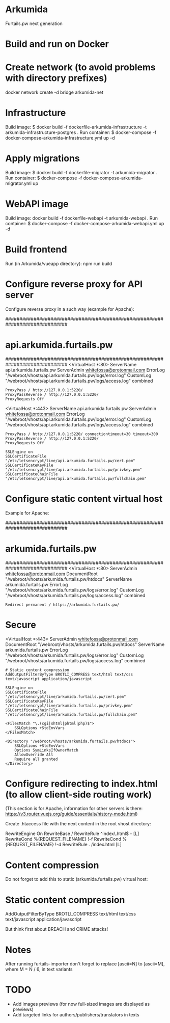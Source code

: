 # Arkumida
Furtails.pw next generation

# Build and run on Docker

# Create network (to avoid problems with directory prefixes)

docker network create -d bridge arkumida-net

# Infrastructure

Build image: $ docker build -f dockerfile-arkumida-infrastructure -t arkumida-infrastructure-postgres .
Run container: $ docker-compose -f docker-compose-arkumida-infrastructure.yml up -d

# Apply migrations

Build image: $ docker build -f dockerfile-migrator -t arkumida-migrator .
Run container: $ docker-compose -f docker-compose-arkumida-migrator.yml up

# WebAPI image

Build image: docker build -f dockerfile-webapi -t arkumida-webapi .
Run container: $ docker-compose -f docker-compose-arkumida-webapi.yml up -d

# Build frontend
Run (in Arkumida/vueapp directory): npm run build

# Configure reverse proxy for API server
Configure reverse proxy in a such way (example for Apache):

##############################################################################
#                           api.arkumida.furtails.pw                         #
##############################################################################
<VirtualHost *:80>
    ServerName api.arkumida.furtails.pw
    ServerAdmin whitefossa@protonmail.com
    ErrorLog "/webroot/vhosts/api.arkumida.furtails.pw/logs/error.log"
    CustomLog "/webroot/vhosts/api.arkumida.furtails.pw/logs/access.log" combined

    ProxyPass / http://127.0.0.1:5220/
    ProxyPassReverse / http://127.0.0.1:5220/
    ProxyRequests Off
</VirtualHost>

<VirtualHost *:443>
    ServerName api.arkumida.furtails.pw
    ServerAdmin whitefossa@protonmail.com
    ErrorLog "/webroot/vhosts/api.arkumida.furtails.pw/logs/error.log"
    CustomLog "/webroot/vhosts/api.arkumida.furtails.pw/logs/access.log" combined

    ProxyPass / http://127.0.0.1:5220/ connectiontimeout=30 timeout=300
    ProxyPassReverse / http://127.0.0.1:5220/
    ProxyRequests Off

	SSLEngine on
	SSLCertificateFile "/etc/letsencrypt/live/api.arkumida.furtails.pw/cert.pem"
	SSLCertificateKeyFile "/etc/letsencrypt/live/api.arkumida.furtails.pw/privkey.pem"
	SSLCertificateChainFile "/etc/letsencrypt/live/api.arkumida.furtails.pw/fullchain.pem"
</VirtualHost>

# Configure static content virtual host
Example for Apache:

##############################################################################
#                           arkumida.furtails.pw                              #
##############################################################################
<VirtualHost *:80>
    ServerAdmin whitefossa@protonmail.com
    DocumentRoot "/webroot/vhosts/arkumida.furtails.pw/htdocs"
    ServerName arkumida.furtails.pw
    ErrorLog "/webroot/vhosts/arkumida.furtails.pw/logs/error.log"
    CustomLog "/webroot/vhosts/arkumida.furtails.pw/logs/access.log" combined

    Redirect permanent / https://arkumida.furtails.pw/
</VirtualHost>

# Secure
<VirtualHost *:443>
    ServerAdmin whitefossa@protonmail.com
    DocumentRoot "/webroot/vhosts/arkumida.furtails.pw/htdocs"
    ServerName arkumida.furtails.pw
    ErrorLog "/webroot/vhosts/arkumida.furtails.pw/logs/error.log"
    CustomLog "/webroot/vhosts/arkumida.furtails.pw/logs/access.log" combined

    # Static content compression
    AddOutputFilterByType BROTLI_COMPRESS text/html text/css text/javascript application/javascript

	SSLEngine on
	SSLCertificateFile "/etc/letsencrypt/live/arkumida.furtails.pw/cert.pem"
	SSLCertificateKeyFile "/etc/letsencrypt/live/arkumida.furtails.pw/privkey.pem"
	SSLCertificateChainFile "/etc/letsencrypt/live/arkumida.furtails.pw/fullchain.pem"

	<FilesMatch "\.(cgi|shtml|phtml|php)$">
		SSLOptions +StdEnvVars
	</FilesMatch>

	<Directory "/webroot/vhosts/arkumida.furtails.pw/htdocs">
		SSLOptions +StdEnvVars
		Options SymLinksIfOwnerMatch
		AllowOverride All
		Require all granted
	</Directory>
</VirtualHost>

# Configure redirecting to index.html (to allow client-side routing work)

(This section is for Apache, information for other servers is there: https://v3.router.vuejs.org/guide/essentials/history-mode.html)

Create .htaccess file with the next content in the root vhost directory:

<ifModule mod_rewrite.c>
    RewriteEngine On
    RewriteBase /
    RewriteRule ^index\.html$ - [L]
    RewriteCond %{REQUEST_FILENAME} !-f
    RewriteCond %{REQUEST_FILENAME} !-d
    RewriteRule . /index.html [L]
</ifModule>

# Content compression

Do not forget to add this to static (arkumida.furtails.pw) virtual host:

# Static content compression
AddOutputFilterByType BROTLI_COMPRESS text/html text/css text/javascript application/javascript

But think first about BREACH and CRIME attacks!

# Notes
After running furtails-importer don't forget to replace [ascii=N] to [ascii=M], where M = N / 6, in text variants

# TODO
- Add images previews (for now full-sized images are displayed as previews)
- Add targeted links for authors/publishers/translators in texts
